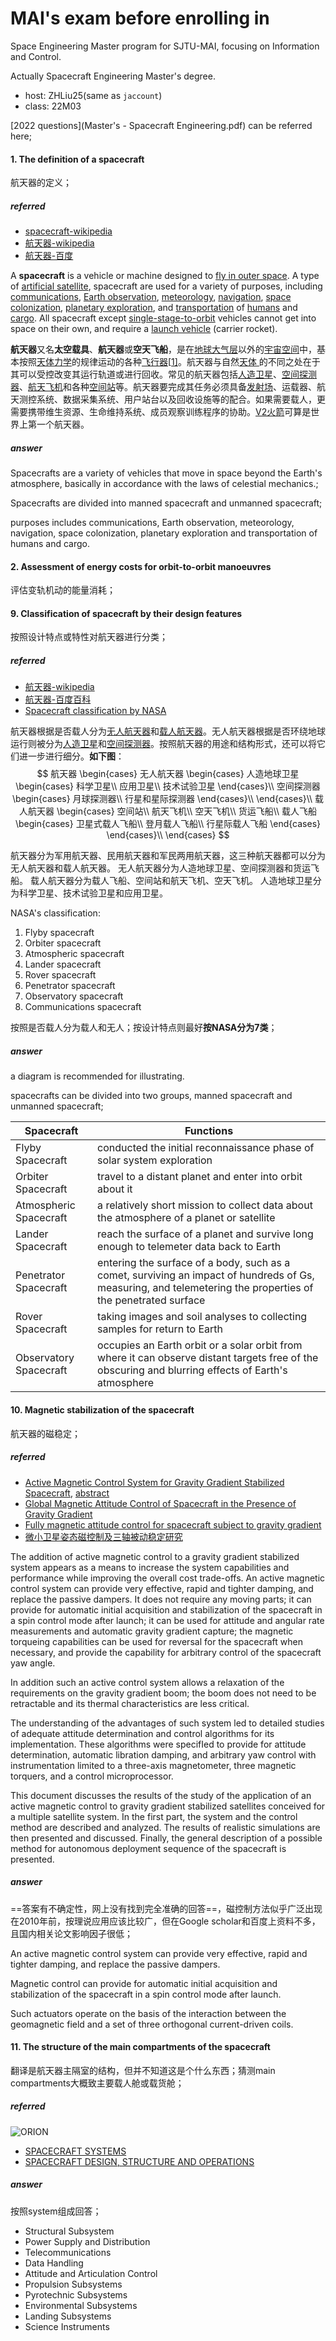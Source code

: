 # MAI's exam before enrolling in
Space Engineering Master program for SJTU-MAI, focusing on Information and Control.

Actually Spacecraft Engineering Master's degree.

* host: ZHLiu25(same as `jaccount`)
* class: 22M03

[2022 questions](Master's - Spacecraft Engineering.pdf) can be referred here;

#### 1. The definition of a spacecraft

航天器的定义；

##### referred

* [spacecraft-wikipedia](https://en.wikipedia.org/wiki/Spacecraft)
* [航天器-wikipedia](https://zh.wikipedia.org/wiki/%E8%88%AA%E5%A4%A9%E5%99%A8)
* [航天器-百度](https://baike.baidu.com/item/%E8%88%AA%E5%A4%A9%E5%99%A8/3514266)

A **spacecraft** is a vehicle or machine designed to [fly in outer space](https://en.wikipedia.org/wiki/Spaceflight). A type of [artificial satellite](https://en.wikipedia.org/wiki/Artificial_satellite), spacecraft are used for a variety of purposes, including [communications](https://en.wikipedia.org/wiki/Telecommunications), [Earth observation](https://en.wikipedia.org/wiki/Earth_observation_satellite), [meteorology](https://en.wikipedia.org/wiki/Weather_satellite), [navigation](https://en.wikipedia.org/wiki/Navigation), [space colonization](https://en.wikipedia.org/wiki/Space_colonization), [planetary exploration](https://en.wikipedia.org/wiki/Planetary_science), and [transportation](https://en.wikipedia.org/wiki/Space_transport) of [humans](https://en.wikipedia.org/wiki/Human_spaceflight) and [cargo](https://en.wikipedia.org/wiki/Cargo_spacecraft). All spacecraft except [single-stage-to-orbit](https://en.wikipedia.org/wiki/Single-stage-to-orbit) vehicles cannot get into space on their own, and require a [launch vehicle](https://en.wikipedia.org/wiki/Launch_vehicle) (carrier rocket).

**航天器**又名**太空载具**、**航天器**或**空天飞船**，是在[地球](https://zh.wikipedia.org/wiki/地球)[大气层](https://zh.wikipedia.org/wiki/大气层)以外的[宇宙空间](https://zh.wikipedia.org/wiki/宇宙空間)中，基本按照[天体力学](https://zh.wikipedia.org/wiki/天体力学)的规律运动的各种[飞行器](https://zh.wikipedia.org/wiki/飞行器)[[1\]](https://zh.wikipedia.org/wiki/航天器#cite_note-1)。航天器与自然[天体 ](https://zh.wikipedia.org/wiki/天体)的不同之处在于其可以受控改变其运行轨道或进行回收。常见的航天器包括[人造卫星](https://zh.wikipedia.org/wiki/人造卫星)、[空间探测器](https://zh.wikipedia.org/wiki/空间探测器)、[航天飞机](https://zh.wikipedia.org/wiki/航天飞机)和各种[空间站](https://zh.wikipedia.org/wiki/空间站)等。航天器要完成其任务必须具备[发射场](https://zh.wikipedia.org/wiki/发射场)、运载器、航天测控系统、数据采集系统、用户站台以及回收设施等的配合。如果需要载人，更需要携带维生资源、生命维持系统、成员观察训练程序的协助。[V2火箭](https://zh.wikipedia.org/wiki/V2火箭)可算是世界上第一个航天器。

##### answer

Spacecrafts are a variety of vehicles that move in space beyond the Earth's atmosphere, basically in accordance with the laws of celestial mechanics.;

Spacecrafts are divided into manned spacecraft and unmanned spacecraft;

purposes includes communications, Earth observation, meteorology, navigation, space colonization, planetary exploration and transportation of humans and cargo.

#### 2. Assessment of energy costs for orbit-to-orbit manoeuvres

评估变轨机动的能量消耗；

#### 9. Classification of spacecraft by their design features

按照设计特点或特性对航天器进行分类；

##### referred

* [航天器-wikipedia](https://zh.wikipedia.org/wiki/%E8%88%AA%E5%A4%A9%E5%99%A8)
* [航天器-百度百科](https://baike.baidu.com/item/%E8%88%AA%E5%A4%A9%E5%99%A8/3514266)
* [Spacecraft classification by NASA](https://www.nasa.gov/audience/forstudents/postsecondary/features/F_Spacecraft_Classification.html)

航天器根据是否载人分为[无人航天器](https://zh.wikipedia.org/wiki/无人航天器)和[载人航天器](https://zh.wikipedia.org/wiki/载人航天器)。无人航天器根据是否环绕地球运行则被分为[人造卫星](https://zh.wikipedia.org/wiki/人造地球卫星)和[空间探测器](https://zh.wikipedia.org/wiki/空间探测器)。按照航天器的用途和结构形式，还可以将它们进一步进行细分。**如下图**：
$$
航天器
\begin{cases}
	无人航天器
	\begin{cases}
		人造地球卫星
		\begin{cases}
			科学卫星\\
			应用卫星\\
			技术试验卫星
		\end{cases}\\
		空间探测器
		\begin{cases}
			月球探测器\\
			行星和星际探测器
		\end{cases}\\
	\end{cases}\\
	载人航天器
	\begin{cases}
		空间站\\
		航天飞机\\
		空天飞机\\
		货运飞船\\
		载人飞船
		\begin{cases}
		卫星式载人飞船\\
		登月载人飞船\\
		行星际载人飞船
		\end{cases}
	\end{cases}\\
\end{cases}
$$

航天器分为军用航天器、民用航天器和军民两用航天器，这三种航天器都可以分为无人航天器和载人航天器。 无人航天器分为人造地球卫星、空间探测器和货运飞船。 载人航天器分为载人飞船、空间站和航天飞机、空天飞机。 人造地球卫星分为科学卫星、技术试验卫星和应用卫星。

NASA's classification:

1. Flyby spacecraft 
2. Orbiter spacecraft 
3. Atmospheric spacecraft 
4. Lander spacecraft 
5. Rover spacecraft 
6. Penetrator spacecraft 
7. Observatory spacecraft 
8. Communications spacecraft

按照是否载人分为载人和无人；按设计特点则最好**按NASA分为7类**；

##### answer

a diagram is recommended for illustrating.

spacecrafts can be divided into two groups, manned spacecraft and unmanned spacecraft; 

| Spacecraft             | Functions                                                    |
| ---------------------- | ------------------------------------------------------------ |
| Flyby Spacecraft       | conducted the initial reconnaissance phase of solar system exploration |
| Orbiter Spacecraft     | travel to a distant planet and enter into orbit about it     |
| Atmospheric Spacecraft | a relatively short mission to collect data about the atmosphere of a planet or satellite |
| Lander Spacecraft      | reach the surface of a planet and survive long enough to telemeter data back to Earth |
| Penetrator Spacecraft  | entering the surface of a body, such as a comet, surviving an impact of hundreds of Gs, measuring, and telemetering the properties of the penetrated surface |
| Rover Spacecraft       | taking images and soil analyses to collecting samples for return to Earth |
| Observatory Spacecraft | occupies an Earth orbit or a solar orbit from where it can observe distant targets free of the obscuring and blurring effects of Earth's atmosphere |

#### 10. Magnetic stabilization of the spacecraft

航天器的磁稳定；

##### referred

* [Active Magnetic Control System for Gravity Gradient Stabilized Spacecraft](https://digitalcommons.usu.edu/cgi/viewcontent.cgi?article=2389&context=smallsat), [abstract](https://digitalcommons.usu.edu/smallsat/1988/all1988/19/)
* [Global Magnetic Attitude Control of Spacecraft in the Presence of Gravity Gradient](https://spiral.imperial.ac.uk/bitstream/10044/1/653/1/Global%20magnetic%20attitude%20control.pdf)
* [Fully magnetic attitude control for spacecraft subject to gravity gradient](https://www.sciencedirect.com/science/article/abs/pii/S0005109899000217)
* [微小卫星姿态磁控制及三轴被动稳定研究](https://cdmd.cnki.com.cn/Article/CDMD-90002-2003097690.htm)

The addition of active magnetic control to a gravity gradient stabilized system appears as a means to  increase the system capabilities and performance while improving the overall cost trade-offs. An active  magnetic control system can provide very effective, rapid and tighter damping, and replace the passive  dampers. It does not require any moving parts; it can provide for automatic initial acquisition and  stabilization of the spacecraft in a spin control mode after launch; it can be used for attitude and angular rate  measurements and automatic gravity gradient capture; the magnetic torqueing capabilities can be used for  reversal for the spacecraft when necessary, and provide the capability for arbitrary control of the spacecraft  yaw angle.  

In addition such an active control system allows a relaxation of the requirements on the gravity gradient  boom; the boom does not need to be retractable and its thermal characteristics are less critical.  

The understanding of the advantages of such system led to detailed studies of adequate attitude determination  and control algorithms for its implementation. These algorithms were specifIed to provide for attitude  determination, automatic libration damping, and arbitrary yaw control with instrumentation limited to a  three-axis magnetometer, three magnetic torquers, and a control microprocessor.

This document discusses the results of the study of the application of an active magnetic control to gravity  gradient stabilized satellites conceived for a multiple satellite system. In the first part, the system and the  control method are described and analyzed. The results of realistic simulations are then presented and  discussed. Finally, the general description of a possible method for autonomous deployment sequence of  the spacecraft is presented. 

##### answer

==答案有不确定性，网上没有找到完全准确的回答==，磁控制方法似乎广泛出现在2010年前，按理说应用应该比较广，但在Google scholar和百度上资料不多，且国内相关论文影响因子很低；

An active  magnetic control system can provide very effective, rapid and tighter damping, and replace the passive  dampers.

Magnetic control can provide for automatic initial acquisition and  stabilization of the spacecraft in a spin control mode after launch.

Such actuators operate on the basis of the interaction between the geomagnetic field and a set of three orthogonal current-driven coils.

#### 11. The structure of the main compartments of the spacecraft

翻译是航天器主隔室的结构，但并不知道这是个什么东西；猜测main compartments大概致主要载人舱或载货舱；

##### referred

![ORION](https://www.nasa.gov/sites/default/files/thumbnails/image/microsoftteams-image_17_1.png)

* [ SPACECRAFT SYSTEMS](http://www.braeunig.us/space/systems.htm)
* [SPACECRAFT DESIGN, STRUCTURE AND OPERATIONS ](https://www.globalsecurity.org/space/library/report/2003/spacecraft_design_structure_ops.pdf)

##### answer

按照system组成回答；

* Structural Subsystem
* Power Supply and Distribution
* Telecommunications
* Data Handling
* Attitude and Articulation Control
* Propulsion Subsystems
* Pyrotechnic Subsystems
* Environmental Subsystems
* Landing Subsystems
* Science Instruments


